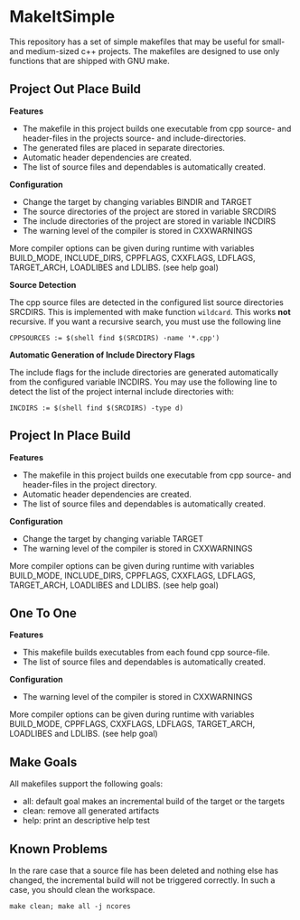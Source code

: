 # MakeItSimple

This repository has a set of simple makefiles that may be useful for small- and medium-sized 
c++ projects. The makefiles are designed to use only functions that are shipped with GNU make.

## Project Out Place Build

**Features**

* The makefile in this project builds one executable from cpp source- and header-files in the projects source- and include-directories.
* The generated files are placed in separate directories.
* Automatic header dependencies are created.
* The list of source files and dependables is automatically created.

**Configuration**

* Change the target by changing variables BINDIR and TARGET
* The source directories of the project are stored in variable SRCDIRS
* The include directories of the project are stored in variable INCDIRS
* The warning level of the compiler is stored in CXXWARNINGS

More compiler options can be given during runtime with variables BUILD_MODE, INCLUDE_DIRS, CPPFLAGS, CXXFLAGS, LDFLAGS, TARGET_ARCH, LOADLIBES and LDLIBS. 
(see help goal)

**Source Detection**

The cpp source files are detected in the configured list source directories SRCDIRS. This is implemented with make function 
`wildcard`. This works **not** recursive.
If you want a recursive search, you must use the following line

`CPPSOURCES := $(shell find $(SRCDIRS) -name '*.cpp')`

**Automatic Generation of Include Directory Flags**

The include flags for the include directories are generated automatically from the configured variable INCDIRS. 
You may use the following line to detect the list of the project internal include directories with:

`INCDIRS := $(shell find $(SRCDIRS) -type d)`

## Project In Place Build

**Features**

* The makefile in this project builds one executable from cpp source- and header-files in the project directory.
* Automatic header dependencies are created.
* The list of source files and dependables is automatically created.

**Configuration**

* Change the target by changing variable TARGET
* The warning level of the compiler is stored in CXXWARNINGS

More compiler options can be given during runtime with variables BUILD_MODE, INCLUDE_DIRS, CPPFLAGS, CXXFLAGS, LDFLAGS, TARGET_ARCH, LOADLIBES and LDLIBS. 
(see help goal)

## One To One

**Features**

* This makefile builds executables from each found cpp source-file.
* The list of source files and dependables is automatically created.

**Configuration**

* The warning level of the compiler is stored in CXXWARNINGS

More compiler options can be given during runtime with variables BUILD_MODE, CPPFLAGS, CXXFLAGS, LDFLAGS, TARGET_ARCH, LOADLIBES and LDLIBS. 
(see help goal)

## Make Goals

All makefiles support the following goals:
* all: default goal makes an incremental build of the target or the targets
* clean: remove all generated artifacts
* help: print an descriptive help test

## Known Problems

In the rare case that a source file has been deleted and nothing else has changed, the incremental build 
will not be triggered correctly. In such a case, you should clean the workspace.

`make clean; make all -j ncores`
